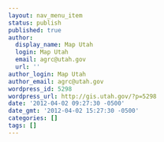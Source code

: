 ```yaml
---
layout: nav_menu_item
status: publish
published: true
author:
  display_name: Map Utah
  login: Map Utah
  email: agrc@utah.gov
  url: ''
author_login: Map Utah
author_email: agrc@utah.gov
wordpress_id: 5298
wordpress_url: http://gis.utah.gov/?p=5298
date: '2012-04-02 09:27:30 -0500'
date_gmt: '2012-04-02 15:27:30 -0500'
categories: []
tags: []
---
```


